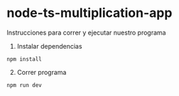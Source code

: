 # node-ts-multiplication-app

Instrucciones para correr y ejecutar nuestro programa

1. Instalar dependencias

```
npm install
```

2. Correr programa

```
npm run dev
```
